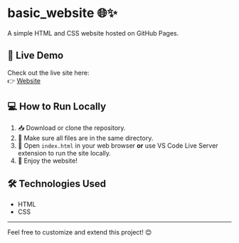 # basic_website 🌐✨

A simple HTML and CSS website hosted on GitHub Pages.

## 🚀 Live Demo

Check out the live site here:  
👉 [Website](https://hamidur0x.github.iobasic_website/)

## 💻 How to Run Locally

1. 📥 Download or clone the repository.  
2. 📂 Make sure all files are in the same directory.  
3. 🌟 Open `index.html` in your web browser **or** use VS Code Live Server extension to run the site locally.  
4. 🎉 Enjoy the website!

## 🛠️ Technologies Used

- HTML  
- CSS

---

Feel free to customize and extend this project! 😊
